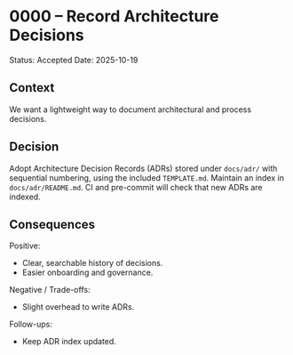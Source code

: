 # 0000 – Record Architecture Decisions
Status: Accepted
Date: 2025-10-19

## Context
We want a lightweight way to document architectural and process decisions.

## Decision
Adopt Architecture Decision Records (ADRs) stored under `docs/adr/` with sequential numbering, using the included `TEMPLATE.md`. Maintain an index in `docs/adr/README.md`. CI and pre-commit will check that new ADRs are indexed.

## Consequences
Positive:
- Clear, searchable history of decisions.
- Easier onboarding and governance.

Negative / Trade-offs:
- Slight overhead to write ADRs.

Follow-ups:
- Keep ADR index updated.
